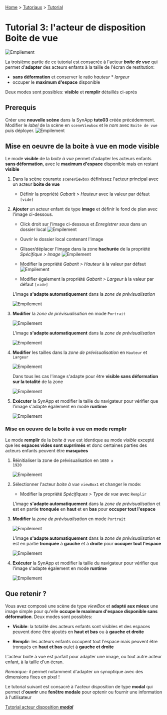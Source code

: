 [Home](../../sitemap.md) > [Tutoriaux](../index.md) > [Tutorial](index.md)

# Tutorial 3: l'acteur de disposition **Boite de vue**

![Empilement](assets/actor_viewbox.png)

La troisième partie de ce tutorial est consacrée à l'acteur **_boite de vue_** qui permet d'**adapter** des acteurs enfants à la taille de l'écran de restitution:
* **sans déformation** et conserver le ratio _hauteur_ * _largeur_
* occuper le **maximum d'espace** disponible

Deux modes sont possibles: **visible** et **remplir** détaillés ci-après

## Prerequis

Créer une **nouvelle scène** dans la SynApp **tuto03** créée précédemment. Modifier le _label_ de la scène en <code>sceneViewbox</code> et le _nom_ avec <code>Boite de vue</code> puis déployer.
![Empilement](assets/part3_scenes.png)

## Mise en oeuvre de la boite à vue en mode **visible**

Le mode **visible** de la _boite à vue_ permet d'adapter les acteurs enfants **sans déformation**, avec le **maximum d'espace** disponible mais en restant **visible**

1. Dans la scène courante <code>sceneViewbox</code> définissez l'acteur principal avec un acteur **boite de vue**

    * Définir la propriété _Gabarit > Hauteur_ avec la valeur par défaut <code>[vide]</code>

2. **Ajouter** un acteur enfant de type **image** et définir le fond de plan avec l'image ci-dessous. 
    * Click droit sur l'image ci-dessous et _Enregistrer sous_ dans un dossier local
    ![Empilement](assets/part3_building.png)

    * Ouvrir le dossier local contenant l'image
    * Glisser/déplacer l'image dans la zone **hachurée** de la propriété  _Spécifique > Image_ 
   ![Empilement](assets/part3_image.png)
    * Modifier la propriété _Gabarit > Hauteur_ à la valeur par défaut
    ![Empilement](assets/part2_defaultValue.png)
    * Modifier également la propriété _Gabarit > Largeur_ à la valeur par défaut <code>[vide]</code>

    L'image **s'adapte automatiquement** dans la _zone de prévisualisation_

    ![Empilement](assets/part3_preview1.png)

3. **Modifier** la _zone de prévisualisation_ en mode <code>Portrait</code>

    ![Empilement](assets/part3_rotate.png)

    L'image **s'adapte automatiquement** dans la _zone de prévisualisation_

    ![Empilement](assets/part3_preview2.png)

4. **Modifier** les tailles dans la _zone de prévisualisation_ en <code>Hauteur</code> et <code>Largeur</code>

    ![Empilement](assets/part3_size.png)

    Dans tous les cas l'image s'adapte pour être **visible sans déformation sur la totalité** de la zone

    ![Empilement](assets/part3_preview3.png)

5. **Exécuter** la SynApp et modifier la taille du navigateur pour vérifier que l'image s'adapte également en mode **runtime**

    ![Empilement](assets/part3_execute1.png)

### Mise en oeuvre de la boite à vue en mode **remplir**

Le mode **remplir** de la _boite à vue_ est identique au mode _visible_ excepté que les **espaces vides sont suprrimés** et donc certaines parties des acteurs enfants peuvent être **masquées**

1. Réinitialiser la zone de prévisualisation en <code>1080 x 1920</code>

   ![Empilement](assets/part3_size2.png)

2. Sélectionner l'acteur _boite à vue_ <code>viewBox1</code> et changer le mode:

    * Modifier la propriété _Spécifiques > Type de vue_ avec <code>Remplir</code>

    L'image **s'adapte automatiquement** dans la _zone de prévisualisation_ et est en partie **tronquée** en **haut** et en **bas** pour **occuper tout l'espace**

3. **Modifier** la _zone de prévisualisation_ en mode <code>Portrait</code>

    ![Empilement](assets/part3_rotate.png)

    L'image **s'adapte automatiquement** dans la _zone de prévisualisation_ et est en partie **tronquée** à **gauche** et à **droite** pour **occuper tout l'espace**

    ![Empilement](assets/part3_preview4.png)

4. **Exécuter** la SynApp et modifier la taille du navigateur pour vérifier que l'image s'adapte également en mode **runtime**

    ![Empilement](assets/part3_execute2.png)

## Que retenir ?

Vous avez composé une scène de type _viewBox_ et **adapté aux mieux** une image simple pour qu'elle **occupe le maximum d'espace disponible sans déformation**. Deux modes sont possibles:
* **Visible**: la totalité des acteurs enfants sont visibles et des espaces peuvent donc être ajoutés en **haut et bas** ou à **gauche et droite**

* **Remplir**: les acteurs enfants occupent tout l'espace mais peuvent être tronqués en **haut et bas** ou/et à **gauche et droite**

L'acteur boite à vue est parfait pour adapter une image, ou tout autre acteur enfant, à la taille d'un écran.

_Remarque:_ il permet notamment d'adapter un synoptique avec des dimensions fixes en pixel !

Le tutorial suivant est consacré à l'acteur disposition de type **modal** qui permet d'**ouvrir** une **fenêtre modale** pour optenir ou fournir une information à l'utilisateur

[Tutorial acteur disposition **_modal_**](part4.md)